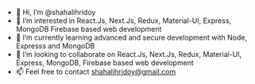 - 👋  Hi, I’m @shahalihridoy
- 👀  I’m interested in React.Js, Next.Js, Redux, Material-UI, Express, MongoDB Firebase based web development
- 🌱  I’m currently learning advanced and secure development with Node, Expresss and MongoDB
- 💞️  I’m looking to collaborate on React.Js, Next.Js, Redux, Material-UI, Express, MongoDB, Firebase based web development
- 📫  Feel free to contact shahalihridoy@gmail.com

<!---
shahalihridoy/shahalihridoy is a ✨ special ✨ repository because its `README.md` (this file) appears on your GitHub profile.
You can click the Preview link to take a look at your changes.
--->
